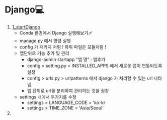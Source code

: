 # Django💻
1. [1_startDjango](./1_startDjango/)
   - Conda 환경에서 Django 실행해보기🩹
   - manage.py 에서 명령 실행
   - config 가 패키지 처럼 ! 하위 파일은 모듈처럼 !
   - 앱단위로 기능 추가 및 관리 
     - django-admin startapp "앱 명" : 앱추가
     - config > setting.py > INSTALLED_APPS 에서 새로운 앱이 연동되도록 설정
     - config > urls.py  > urlpatterns 에서 django 가 처리할 수 있는 url 나타냄
      - 앱 단위로 url을 분리하여 관리하는 것을 권장
    - settings 내에서 두가지를 수정
      - settings > LANGUAGE_CODE = 'ko-kr
      - settings > TIME_ZONE = 'Asia/Seoul'
2. 